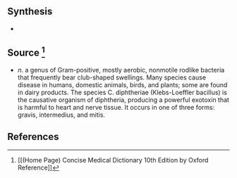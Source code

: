 ## Synthesis
- 
## Source [^1]
- $n$. a genus of Gram-positive, mostly aerobic, nonmotile rodlike bacteria that frequently bear club-shaped swellings. Many species cause disease in humans, domestic animals, birds, and plants; some are found in dairy products. The species C. diphtheriae (Klebs-Loeffler bacillus) is the causative organism of diphtheria, producing a powerful exotoxin that is harmful to heart and nerve tissue. It occurs in one of three forms: gravis, intermedius, and mitis.
## References

[^1]: [[(Home Page) Concise Medical Dictionary 10th Edition by Oxford Reference]]